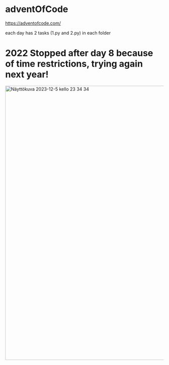 # adventOfCode

https://adventofcode.com/

each day has 2 tasks (1.py and 2.py) in each folder

# 2022 Stopped after day 8 because of time restrictions, trying again next year!
<img width="874" alt="Näyttökuva 2023-12-5 kello 23 34 34" src="https://github.com/Lauri-Iivarinen/adventOfCode/assets/94760484/66f458ae-9ed6-474f-9fe4-b013351b878d">
